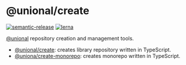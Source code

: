 # @unional/create

[![semantic-release][semantic-release-image]][semantic-release-url]
[![lerna][lerna-image]][lerna-url]

[@unional](https://github.com/unional) repository creation and management tools.

- [@unional/create](packages/create/README.md): creates library repository written in TypeScript.
- [@uniona/create-monorepo](packages/create-monorepo/README.md): creates monorepo written in TypeScript.

[lerna-image]:https://img.shields.io/badge/maintained%20with-lerna-cc00ff.svg
[lerna-url]:https://lernajs.io/
[semantic-release-image]:https://img.shields.io/badge/%20%20%F0%9F%93%A6%F0%9F%9A%80-semantic--release-e10079.svg
[semantic-release-url]:https://github.com/semantic-release/semantic-release
